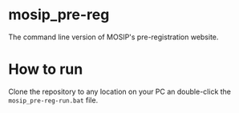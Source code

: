 # mosip_pre-reg
 The command line version of MOSIP's pre-registration website.

# How to run
 Clone the repository to any location on your PC an double-click the `mosip_pre-reg-run.bat` file.
 